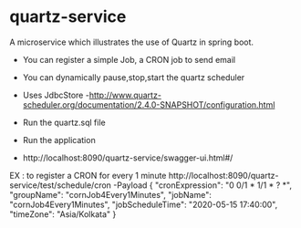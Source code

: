 # quartz-service

A microservice which illustrates the use of Quartz in spring boot.
- You can register a simple Job, a CRON job to send email
- You can dynamically pause,stop,start the quartz scheduler
- Uses JdbcStore
-http://www.quartz-scheduler.org/documentation/2.4.0-SNAPSHOT/configuration.html

- Run the quartz.sql file
- Run the application
- http://localhost:8090/quartz-service/swagger-ui.html#/


EX : to register a CRON for every 1 minute
http://localhost:8090/quartz-service/test/schedule/cron
-Payload
{
  "cronExpression": "0 0/1 * 1/1 * ? *",
  "groupName": "cornJob4Every1Minutes",
  "jobName": "cornJob4Every1Minutes",
  "jobScheduleTime": "2020-05-15 17:40:00",
  "timeZone": "Asia/Kolkata"
}
